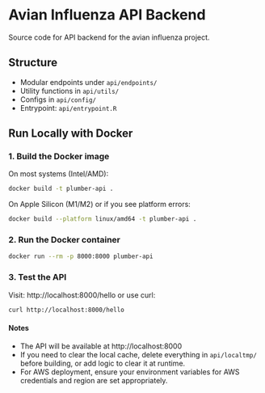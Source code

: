 # Avian Influenza API Backend
Source code for API backend for the avian influenza project.

## Structure
- Modular endpoints under `api/endpoints/`
- Utility functions in `api/utils/`
- Configs in `api/config/`
- Entrypoint: `api/entrypoint.R`

## Run Locally with Docker

### 1. Build the Docker image
On most systems (Intel/AMD):
```bash
docker build -t plumber-api .
```

On Apple Silicon (M1/M2) or if you see platform errors:
```bash
docker build --platform linux/amd64 -t plumber-api .
```

### 2. Run the Docker container
```bash
docker run --rm -p 8000:8000 plumber-api
```

### 3. Test the API
Visit: http://localhost:8000/hello
or use curl:
```bash
curl http://localhost:8000/hello
```

#### Notes
- The API will be available at http://localhost:8000
- If you need to clear the local cache, delete everything in `api/localtmp/` before building, or add logic to clear it at runtime.
- For AWS deployment, ensure your environment variables for AWS credentials and region are set appropriately.